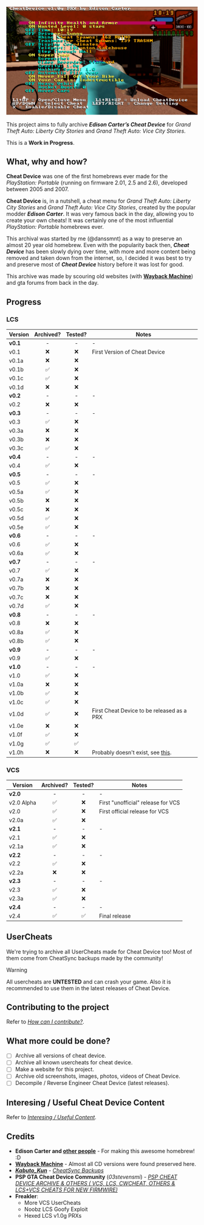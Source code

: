 ![Edison Carter's Cheat Device](<./Pictures/LCS%20VCS%20EC%20Cheat%20Device.jpg>)

This project aims to fully archive _**Edison Carter’s Cheat Device**_ for _Grand Theft Auto: Liberty City Stories_ and _Grand Theft Auto: Vice City Stories_.

This is a **Work in Progress**.

## What, why and how?
**Cheat Device** was one of the first homebrews ever made for the _PlayStation: Portable_ (running on firmware 2.01, 2.5 and 2.6), developed between 2005 and 2007. 

**Cheat Device** is, in a nutshell, a cheat menu for _Grand Theft Auto: Liberty City Stories_ and _Grand Theft Auto: Vice City Stories_, created by the popular modder _**Edison Carter**_. 
It was very famous back in the day, allowing you to create your own cheats! It was certainly one of the most influential _PlayStation: Portable_ homebrews ever.

This archival was started by me (@danssmnt) as a way to preserve an almost 20 year old homebrew. 
Even with the popularity back then, _**Cheat Device**_ has been slowly dying over time, with more and more content being removed and taken down from the internet, so, I decided it was best to try and preserve most of _**Cheat Device**_ history before it was lost for good.

This archive was made by scouring old websites (with **[Wayback Machine](https://web.archive.org/)**) and gta forums from back in the day.

## Progress
### LCS
|    Version    |          Archived?          |          Tested?          |             Notes             |
|---------------|:---------------------------:|:-------------------------:|-------------------------------|
| **v0.1**      |-|-|-|
| v0.1          | :x:                         | :x:                       | First Version of Cheat Device |
| v0.1a         | :x:                         | :x:                       ||
| v0.1b         | :white_check_mark:          | :x:                       ||
| v0.1c         | :white_check_mark:          | :x:                       ||
| v0.1d         | :x:                         | :x:                       ||
| **v0.2**      |-|-|-|
| v0.2          | :x:                         | :x:                       ||
| **v0.3**      |-|-|-|
| v0.3          | :white_check_mark:          | :x:                       ||
| v0.3a         | :x:                         | :x:                       ||
| v0.3b         | :x:                         | :x:                       ||
| v0.3c         | :white_check_mark:          | :x:                       ||
| **v0.4**      |-|-|-|
| v0.4          | :white_check_mark:          | :x:                       ||
| **v0.5**      |-|-|-|
| v0.5          | :white_check_mark:          | :x:                       ||
| v0.5a         | :white_check_mark:          | :x:                       ||
| v0.5b         | :x:                         | :x:                       ||
| v0.5c         | :x:                         | :x:                       ||
| v0.5d         | :white_check_mark:          | :x:                       ||
| v0.5e         | :white_check_mark:          | :x:                       ||
| **v0.6**      |-|-|-|
| v0.6          | :white_check_mark:          | :x:                       ||
| v0.6a         | :white_check_mark:          | :x:                       ||
| **v0.7**      |-|-|-|
| v0.7          | :white_check_mark:          | :x:                       ||
| v0.7a         | :x:                         | :x:                       ||
| v0.7b         | :x:                         | :x:                       ||
| v0.7c         | :x:                         | :x:                       ||
| v0.7d         | :white_check_mark:          | :x:                       ||
| **v0.8**      |-|-|-|
| v0.8          | :x:                         | :x:                       ||
| v0.8a         | :white_check_mark:          | :x:                       ||
| v0.8b         | :white_check_mark:          | :x:                       ||
| **v0.9**      |-|-|-|
| v0.9          | :white_check_mark:          | :x:                       ||
| **v1.0**      |-|-|-|
| v1.0          | :white_check_mark:          | :x:                       ||
| v1.0a         | :x:                         | :x:                       ||
| v1.0b         | :white_check_mark:          | :x:                       ||
| v1.0c         | :white_check_mark:          | :x:                       ||
| v1.0d         | :white_check_mark:          | :x:                       | First Cheat Device to be released as a PRX |
| v1.0e         | :x:                         | :x:                       ||
| v1.0f         | :white_check_mark:          | :x:                       ||
| v1.0g         | :white_check_mark:          | :white_check_mark:        ||
| v1.0h         | :x:                         | :x:                       | Probably doesn't exist, see [this](./LCS/Cheat%20Device/v1.0/v1.0h/README.md). |

### VCS
|    Version    |         Archived?         |          Tested?          |             Notes             |
|---------------|:-------------------------:|:-------------------------:|-------------------------------|
| **v2.0**|-|-|-|
| v2.0 Alpha    | :white_check_mark:        |:x:                        | First "unofficial" release for VCS |
| v2.0          | :white_check_mark:        |:x:                        | First official release for VCS |
| v2.0a         | :white_check_mark:        |:x:                        ||
| **v2.1**      |-|-|-|
| v2.1          | :white_check_mark:        |:x:                        ||
| v2.1a         | :white_check_mark:        |:x:                        ||
| **v2.2**      |-|-|-|
| v2.2          | :white_check_mark:        |:x:                        ||
| v2.2a         | :x:                       |:x:                        ||
| **v2.3**      |-|-|-|
| v2.3          | :white_check_mark:        |:x:                        ||
| v2.3a         | :white_check_mark:        |:x:                        ||
| **v2.4**      |-|-|-|
| v2.4          | :white_check_mark:        | :white_check_mark:        | Final release |

## UserCheats
We're trying to archive all UserCheats made for Cheat Device too!
Most of them come from CheatSync backups made by the community!

> [!WARNING]
> All usercheats are **UNTESTED** and can crash your game.
> Also it is recommended to use them in the latest releases of Cheat Device.

## Contributing to the project
Refer to _[How can I contribute?](./.github/CONTRIBUTING.md)_.
 
## What more could be done?
 - [ ] Archive all versions of cheat device.
 - [ ] Archive all known usercheats for cheat device.
 - [ ] Make a website for this project.
 - [ ] Archive old screenshots, images, photos, videos of Cheat Device.
 - [ ] Decompile / Reverse Engineer Cheat Device (latest releases).
 
## Interesing / Useful Cheat Device Content
Refer to _[Interesing / Useful Content](./Interesting_Useful_Content.md#interesting--useful-cheat-device-content)_.

## Credits
 - **Edison Carter and [other people](./Interesting_Useful_Content.md#cheatdevice-original-contributors)** - For making this awesome homebrew! :D
 - **[Wayback Machine](https://web.archive.org/)** - Almost all CD versions were found preserved here.
 - _**[Kabuto_Kun](https://www.reddit.com/user/Kabuto_Kun/)**_ - _[CheatSync Backups](https://www.reddit.com/r/vitahacks/comments/6xxsif/comment/dmjvnx5/?utm_source=share&utm_medium=web3x&utm_name=web3xcss&utm_term=1&utm_content=share_button)_
 - **PSP GTA Cheat Device Community** (_03stevensmi_) - _[PSP CHEAT DEVICE ARCHIVE & OTHERS ( VCS, LCS, CWCHEAT, OTHERS & LCS+VCS CHEATS FOR NEW FIRMWIRE)](https://archive.org/details/psp-cheat-device-archive)_
 - **Freakler**:
   - More VCS UserCheats
   - Noobz LCS Goofy Exploit
   - Hexed LCS v1.0g PRXs
